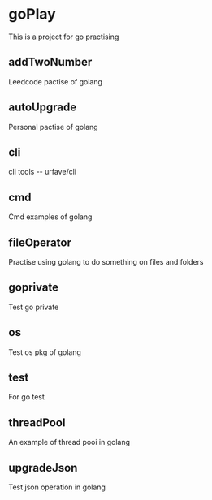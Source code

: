 # goPlay
This is a project for go practising  
## addTwoNumber  
Leedcode pactise of golang  
## autoUpgrade  
Personal pactise of golang  
## cli
cli tools -- urfave/cli  
## cmd  
Cmd examples of golang  
## fileOperator  
Practise using golang to do something on files and folders  
## goprivate  
Test go private   
## os    
Test os pkg of golang  
## test  
For go test
## threadPool  
An example of thread pooi in golang  
## upgradeJson    
Test json operation in golang  
